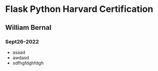 # Flask Python Harvard Certification
## William Bernal
### Sept26-2022

- asaad
- awdasd
- sdfhgfdghfdgh


